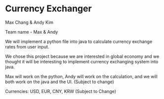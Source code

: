 # Currency Exchanger

Max Chang & Andy Kim 

Team name - Max & Andy

We will implement a python file into java to calculate currency exchange rates from user input. 

We chose this project because we are interested in global economy and we thought it will be interesting to implement currency exchanging system into java. 

Max will work on the python, Andy will work on the calculation, and we will both work on the java and the UI. (Subject to change)

Currencies: USD, EUR, CNY, KRW (Subject to Change)
